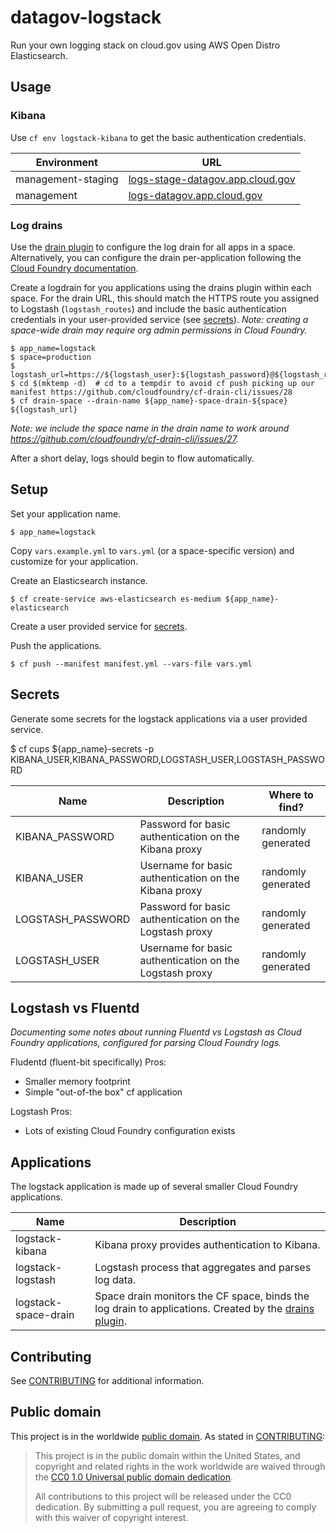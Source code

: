 # datagov-logstack

Run your own logging stack on cloud.gov using AWS Open Distro Elasticsearch.


## Usage

### Kibana

Use `cf env logstack-kibana` to get the basic authentication credentials.

Environment | URL
----------- | ---
management-staging | [logs-stage-datagov.app.cloud.gov](https://logs-stage-datagov.app.cloud.gov/_plugin/kibana/app/kibana)
management | [logs-datagov.app.cloud.gov](https://logs-datagov.app.cloud.gov/_plugin/kibana/app/kibana)


### Log drains

Use the [drain
plugin](https://github.com/cloudfoundry/cf-drain-cli#drain-all-apps-in-a-space)
to configure the log drain for all apps in a space. Alternatively, you can
configure the drain per-application following the [Cloud Foundry
documentation](https://docs.cloudfoundry.org/devguide/services/log-management.html).

Create a logdrain for you applications using the drains plugin within each
space. For the drain URL, this should match the HTTPS route you assigned to
Logstash (`logstash_routes`) and include the basic authentication credentials in
your user-provided service (see [secrets](#secrets)). _Note: creating
a space-wide drain may require org admin permissions in Cloud Foundry._

    $ app_name=logstack
    $ space=production
    $ logstash_url=https://${logstash_user}:${logstash_password}@${logstash_route}
    $ cd $(mktemp -d)  # cd to a tempdir to avoid cf push picking up our manifest https://github.com/cloudfoundry/cf-drain-cli/issues/28
    $ cf drain-space --drain-name ${app_name}-space-drain-${space} ${logstash_url}

_Note: we include the space name in the drain name to work around
https://github.com/cloudfoundry/cf-drain-cli/issues/27._

After a short delay, logs should begin to flow automatically.


## Setup

Set your application name.

    $ app_name=logstack

Copy `vars.example.yml` to `vars.yml` (or a space-specific version) and
customize for your application.

Create an Elasticsearch instance.

    $ cf create-service aws-elasticsearch es-medium ${app_name}-elasticsearch

Create a user provided service for [secrets](#secrets).

Push the applications.

    $ cf push --manifest manifest.yml --vars-file vars.yml


## Secrets

Generate some secrets for the logstack applications via a user provided service.

  $ cf cups ${app_name}-secrets -p KIBANA_USER,KIBANA_PASSWORD,LOGSTASH_USER,LOGSTASH_PASSWORD

Name | Description | Where to find?
---- | ----------- | --------------
KIBANA_PASSWORD | Password for basic authentication on the Kibana proxy | randomly generated
KIBANA_USER | Username for basic authentication on the Kibana proxy | randomly generated
LOGSTASH_PASSWORD | Password for basic authentication on the Logstash proxy | randomly generated
LOGSTASH_USER | Username for basic authentication on the Logstash proxy | randomly generated


## Logstash vs Fluentd

_Documenting some notes about running Fluentd vs Logstash as Cloud Foundry
applications, configured for parsing Cloud Foundry logs._

Fludentd (fluent-bit specifically) Pros:

- Smaller memory footprint
- Simple "out-of-the box" cf application


Logstash Pros:

- Lots of existing Cloud Foundry configuration exists


## Applications

The logstack application is made up of several smaller Cloud Foundry
applications.

Name | Description
---- | -----------
logstack-kibana | Kibana proxy provides authentication to Kibana.
logstack-logstash | Logstash process that aggregates and parses log data.
logstack-space-drain | Space drain monitors the CF space, binds the log drain to applications. Created by the [drains plugin](https://github.com/cloudfoundry/cf-drain-cli).


## Contributing

See [CONTRIBUTING](CONTRIBUTING.md) for additional information.


## Public domain

This project is in the worldwide [public domain](LICENSE.md). As stated in [CONTRIBUTING](CONTRIBUTING.md):

> This project is in the public domain within the United States, and copyright and related rights in the work worldwide are waived through the [CC0 1.0 Universal public domain dedication](https://creativecommons.org/publicdomain/zero/1.0/).
>
> All contributions to this project will be released under the CC0 dedication. By submitting a pull request, you are agreeing to comply with this waiver of copyright interest.
